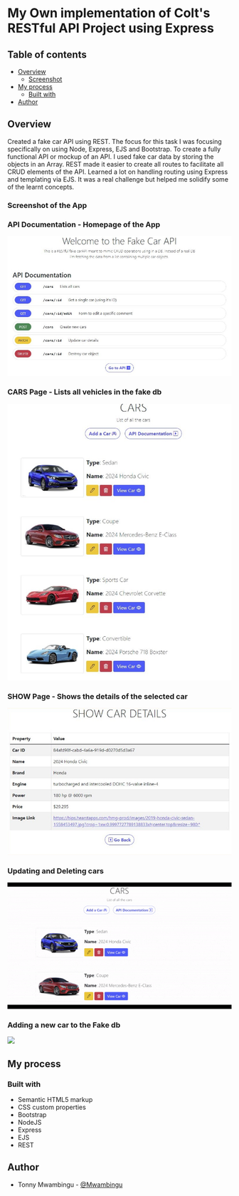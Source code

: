 # My Own implementation of Colt's RESTful API Project using Express

## Table of contents

-   [Overview](#overview)
    -   [Screenshot](#screenshot)
-   [My process](#my-process)
    -   [Built with](#built-with)
-   [Author](#author)

## Overview

Created a fake car API using REST. The focus for this task I was focusing specifically on using Node, Express, EJS and Bootstrap. To create a fully functional API or mockup of an API. I used fake car data by storing the objects in an Array. REST made it easier to create all routes to facilitate all CRUD elements of the API. Learned a lot on handling routing using Express and templating via EJS. It was a real challenge but helped me solidify some of the learnt concepts.

### Screenshot of the App

### API Documentation - Homepage of the App

![](./1.JPG)

### CARS Page - Lists all vehicles in the fake db

![](./2.JPG)

### SHOW Page - Shows the details of the selected car

![](./3.JPG)

### Updating and Deleting cars

![](./4-update-delete-car.gif)

### Adding a new car to the Fake db

![](./5-add-car.jpg)

## My process

### Built with

-   Semantic HTML5 markup
-   CSS custom properties
-   Bootstrap
-   NodeJS
-   Express
-   EJS
-   REST

## Author

-   Tonny Mwambingu - [@Mwambingu](https://github.com/Mwambingu)
